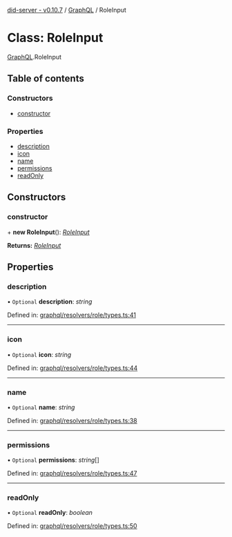 [did-server - v0.10.7](../README.md) / [GraphQL](../modules/graphql.md) / RoleInput

# Class: RoleInput

[GraphQL](../modules/graphql.md).RoleInput

## Table of contents

### Constructors

- [constructor](graphql.roleinput.md#constructor)

### Properties

- [description](graphql.roleinput.md#description)
- [icon](graphql.roleinput.md#icon)
- [name](graphql.roleinput.md#name)
- [permissions](graphql.roleinput.md#permissions)
- [readOnly](graphql.roleinput.md#readonly)

## Constructors

### constructor

\+ **new RoleInput**(): [*RoleInput*](graphql.roleinput.md)

**Returns:** [*RoleInput*](graphql.roleinput.md)

## Properties

### description

• `Optional` **description**: *string*

Defined in: [graphql/resolvers/role/types.ts:41](https://github.com/Puzzlepart/did/blob/dev/server/graphql/resolvers/role/types.ts#L41)

___

### icon

• `Optional` **icon**: *string*

Defined in: [graphql/resolvers/role/types.ts:44](https://github.com/Puzzlepart/did/blob/dev/server/graphql/resolvers/role/types.ts#L44)

___

### name

• `Optional` **name**: *string*

Defined in: [graphql/resolvers/role/types.ts:38](https://github.com/Puzzlepart/did/blob/dev/server/graphql/resolvers/role/types.ts#L38)

___

### permissions

• `Optional` **permissions**: *string*[]

Defined in: [graphql/resolvers/role/types.ts:47](https://github.com/Puzzlepart/did/blob/dev/server/graphql/resolvers/role/types.ts#L47)

___

### readOnly

• `Optional` **readOnly**: *boolean*

Defined in: [graphql/resolvers/role/types.ts:50](https://github.com/Puzzlepart/did/blob/dev/server/graphql/resolvers/role/types.ts#L50)
